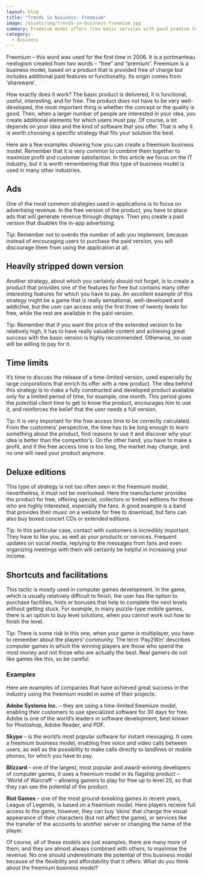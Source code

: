 ```yaml
---
layout: blog
title: "Trends in business: Freemium"
image: /assets/img/trends-in-business-freemium.jpg
summary: Freemium model offers free basic services with paid premium features, effectively balancing user accessibility and revenue generation across diverse industries.
category:
  - Business
---
```


Freemium – this word was used for the first time in 2006. It is a portmanteau neologism created from two words – “free” and “premium”. Freemium is a business model, based on a product that is provided free of charge but includes additional paid features or functionality. Its origin comes from ‘shareware’.

How exactly does it work? The basic product is delivered, it is functional, useful, interesting, and for free. The product does not have to be very well-developed, the most important thing is whether the concept or the quality is good. Then, when a larger number of people are interested in your idea, you create additional elements for which users must pay. Of course, a lot depends on your idea and the kind of software that you offer. That is why it is worth choosing a specific strategy that fits your solution the best.

Here are a few examples showing how you can create a freemium business model. Remember that it is very common to combine them together to maximize profit and customer satisfaction. In this article we focus on the IT industry, but it is worth remembering that this type of business model is used in many other industries.
 
## Ads
One of the most common strategies used in applications is to focus on advertising revenue. In the free version of the product, you have to place ads that will generate revenue through displays. Then you create a paid version that disables the in-app advertising.

Tip: Remember not to overdo the number of ads you implement, because instead of encouraging users to purchase the paid version, you will discourage them from using the application at all.

## Heavily stripped down version
Another strategy, about which you certainly should not forget, is to create a product that provides one of the features for free but contains many other interesting features for which you have to pay. An excellent example of this strategy might be a game that is really sensational, well-developed and addictive, but the user can access only the first three of twenty levels for free, while the rest are available in the paid version.

Tip: Remember that if you want the price of the extended version to be relatively high, it has to have really valuable content and achieving great success with the basic version is highly recommended. Otherwise, no user will be willing to pay for it.

## Time limits
It’s time to discuss the release of a time-limited version, used especially by large corporations that enrich its offer with a new product. The idea behind this strategy is to make a fully constructed and developed product available only for a limited period of time, for example, one month. This period gives the potential client time to get to know the product, encourages him to use it, and reinforces the belief that the user needs a full version.

Tip: It is very important for the free access time to be correctly calculated. From the customers’ perspective, the time has to be long enough to learn something about the product, find reasons to use it and discover why your idea is better than the competitor’s. On the other hand, you have to make a profit, and if the free access time is too long, the market may change, and no one will need your product anymore.

## Deluxe editions
This type of strategy is not too often seen in the freemium model, nevertheless, it must not be overlooked. Here the manufacturer provides the product for free, offering special, collectors or limited editions for those who are highly interested, especially the fans. A good example is a band that provides their music on a website for free to download, but fans can also buy boxed concert CDs or extended editions.

Tip: In this particular case, contact with customers is incredibly important. They have to like you, as well as your products or services. Frequent updates on social media, replying to the messages from fans and even organizing meetings with them will certainly be helpful in increasing your income.

## Shortcuts and facilitations
This tactic is mostly used in computer games development. In the game, which is usually relatively difficult to finish, the user has the option to purchase facilities, hints or bonuses that help to complete the next levels without getting stuck. For example, in many puzzle-type mobile games, there is an option to buy level solutions, when you cannot work out how to finish the level.

Tip: There is some risk in this one, when your game is multiplayer, you have to remember about the players’ community. The term ‘Pay2Win’ describes computer games in which the winning players are those who spend the most money and not those who are actually the best. Real gamers do not like games like this, so be careful.

### Examples
Here are examples of companies that have achieved great success in the industry using the freemium model in some of their projects:

**Adobe Systems Inc.** – they are using a time-limited freemium model, enabling their customers to use specialized software for 30 days for free. Adobe is one of the world’s leaders in software development, best known for Photoshop, Adobe Reader, and PDF.

**Skype** – is the world’s most popular software for instant messaging. It uses a freemium business model, enabling free voice and video calls between users, as well as the possibility to make calls directly to landlines or mobile phones, for which you have to pay.

**Blizzard** – one of the largest, most popular and award-winning developers of computer games, it uses a freemium model in its flagship product – ‘World of Warcraft’ – allowing gamers to play for free up to level 20, so that they can see the potential of the product.

**Riot Games** – one of the most ground-breaking games in recent years, League of Legends, is based on a freemium model. Here players receive full access to the game, however, they can buy ‘skins’ that change the visual appearance of their characters (but not affect the game), or services like the transfer of the accounts to another server or changing the name of the player.

Of course, all of these models are just examples, there are many more of them, and they are almost always combined with others, to maximise the revenue. No one should underestimate the potential of this business model because of the flexibility and affordability that it offers. What do you think about the freemium business model?
